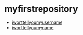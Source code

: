 # myfirstrepository
- [iwonttellyoumyusername](https://github.com/iwonttellyoumyusername)
- [iwonttellyoumyname](https://github.com/iwonttellyoumyname)

